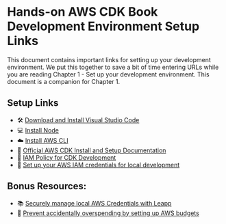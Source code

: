 # Hands-on AWS CDK Book Development Environment Setup Links

This document contains important links for setting up your development environment. We put this together to save a bit of time entering URLs while you are reading Chapter 1 - Set up your development environment. This document is a companion for Chapter 1.

## Setup Links

- 🛠 [Download and Install Visual Studio Code](https://code.visualstudio.com/download)
- 💻 [Install Node](https://nodejs.org/en/download)
- ☁️ [Install AWS CLI](https://docs.aws.amazon.com/cli/latest/userguide/getting-started-install.html)
- 🚀 [Official AWS CDK Install and Setup Documentation](https://docs.aws.amazon.com/cdk/v2/guide/getting_started.html)
- 🔐 [IAM Policy for CDK Development](./aws-cdk-developer-iam-policy.json)
- 👾 [Set up your AWS IAM credentials for local development](https://docs.aws.amazon.com/prescriptive-guidance/latest/modernization-net-applications-security/iam-development.html)

## Bonus Resources:

- 📚 [Securely manage local AWS Credentials with Leapp](https://docs.leapp.cloud/latest/installation/install-leapp/)
- 💸 [Prevent accidentally overspending by setting up AWS budgets](https://aws.amazon.com/getting-started/hands-on/control-your-costs-free-tier-budgets/)
